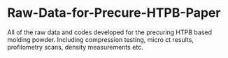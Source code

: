 # Raw-Data-for-Precure-HTPB-Paper
All of the raw data and codes developed for the precuring HTPB based molding powder. Including compression testing, micro ct results, profilometry scans, density measurements etc. 
